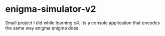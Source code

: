 # enigma-simulator-v2
Small project I did while learning c#. Its a console application that encodes the same way enigma enigma does. 
